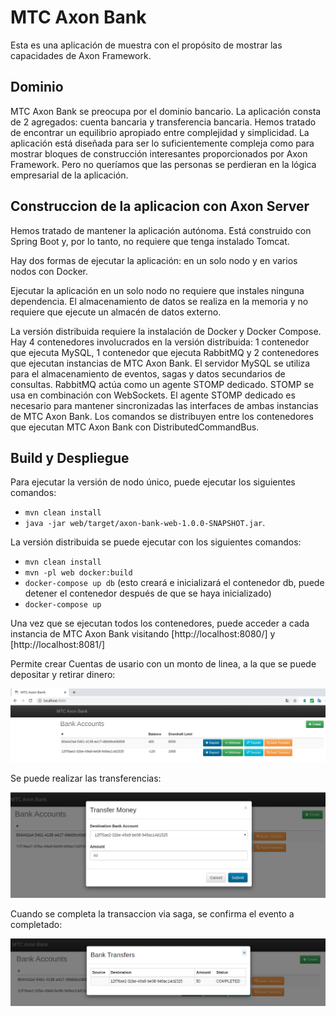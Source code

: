 # MTC Axon Bank
Esta es una aplicación de muestra con el propósito de mostrar las capacidades de Axon Framework.

## Dominio
MTC Axon Bank se preocupa por el dominio bancario. La aplicación consta de 2 agregados: cuenta bancaria y transferencia bancaria. Hemos tratado de encontrar un equilibrio apropiado entre complejidad y simplicidad. La aplicación está diseñada para ser lo suficientemente compleja como para mostrar bloques de construcción interesantes proporcionados por Axon Framework. Pero no queríamos que las personas se perdieran en la lógica empresarial de la aplicación.

## Construccion de la aplicacion con Axon Server
Hemos tratado de mantener la aplicación autónoma. Está construido con Spring Boot y, por lo tanto, no requiere que tenga instalado Tomcat.

Hay dos formas de ejecutar la aplicación: en un solo nodo y en varios nodos con Docker.

Ejecutar la aplicación en un solo nodo no requiere que instales ninguna dependencia. El almacenamiento de datos se realiza en la memoria y no requiere que ejecute un almacén de datos externo.

La versión distribuida requiere la instalación de Docker y Docker Compose. Hay 4 contenedores involucrados en la versión distribuida: 1 contenedor que ejecuta MySQL, 1 contenedor que ejecuta RabbitMQ y 2 contenedores que ejecutan instancias de MTC Axon Bank. El servidor MySQL se utiliza para el almacenamiento de eventos, sagas y datos secundarios de consultas. RabbitMQ actúa como un agente STOMP dedicado. STOMP se usa en combinación con WebSockets. El agente STOMP dedicado es necesario para mantener sincronizadas las interfaces de ambas instancias de MTC Axon Bank. Los comandos se distribuyen entre los contenedores que ejecutan MTC Axon Bank con DistributedCommandBus.

## Build y Despliegue
Para ejecutar la versión de nodo único, puede ejecutar los siguientes comandos:
* `mvn clean install`
* `java -jar web/target/axon-bank-web-1.0.0-SNAPSHOT.jar`.

La versión distribuida se puede ejecutar con los siguientes comandos:

* `mvn clean install`
* `mvn -pl web docker:build`
* `docker-compose up db` 
(esto creará e inicializará el contenedor db, puede detener el contenedor después de que se haya inicializado)
* `docker-compose up`

Una vez que se ejecutan todos los contenedores, puede acceder a cada instancia de MTC Axon Bank visitando [http://localhost:8080/] y [http://localhost:8081/]

Permite crear Cuentas de usario con un monto de linea, a la que se puede depositar y retirar dinero:

![](images/MTC_Bank.png)

Se puede realizar las transferencias:

![](images/Transfer.png)

Cuando se completa la transaccion via saga, se confirma el evento a completado:

![](images/Status_Transfer.png)